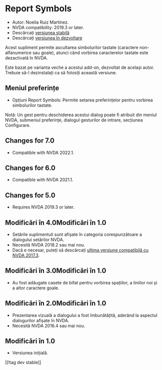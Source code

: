 # Report Symbols #
*	Autor: Noelia Ruiz Martínez.
*	NVDA compatibility: 2019.3 or later.
*	Descărcați [versiunea stabilă][1]
*	Descărcați [versiunea în dezvoltare][2]

Acest supliment permite ascultarea simbolurilor tastate (caractere
non-alfanumerice sau goale), atunci când vorbirea caracterelor tastate este
dezactivată în NVDA.

Este bazat pe varianta veche a acestui add-on, dezvoltat de același
autor. Trebuie să-l dezinstalați ca să folosiți această versiune.

## Meniul preferințe ##
*	Opțiuni Report Symbols: Permite setarea preferințelor pentru vorbirea
  simbolurilor tastate.

Notă: Un gest pentru deschiderea acestui dialog poate fi atribuit din meniul
NVDA, submeniul preferințe, dialogul gesturilor de intrare, secțiunea
Configurare.

## Changes for 7.0
* Compatible with NVDA 2022.1.

## Changes for 6.0
* Compatible with NVDA 2021.1.

## Changes for 5.0 ##
*	Requires NVDA 2019.3 or later.

## Modificări în 4.0Modificări în 1.0 ##
* Setările suplimentuli sunt afișate în categoria corespunzătoare a
  dialogului setărilor NVDA.
* Necesită NVDA 2018.2 sau mai nou.
* Dacă e necesar, puteți să descărcați [ultima versiune compatibilă cu NVDA
  2017.3][3].

## Modificări în 3.0Modificări în 1.0 ##
* Au fost adăugate casete de bifat pentru vorbirea spațiilor, a liniilor noi
  și a altor caractere goale.

## Modificări în 2.0Modificări în 1.0 ##
*	Prezentarea vizuală a dialogului a fost îmbunătățită, aderând la aspectul
  dialogurilor afișate în NVDA.
*	Necesită NVDA 2016.4 sau mai nou.

## Modificări în 1.0 ##
*	Versiunea inițială.

[[!tag dev stable]]

[1]: https://addons.nvda-project.org/files/get.php?file=rsy

[2]: https://addons.nvda-project.org/files/get.php?file=rsy-dev

[3]: https://addons.nvda-project.org/files/get.php?file=rsy-o
